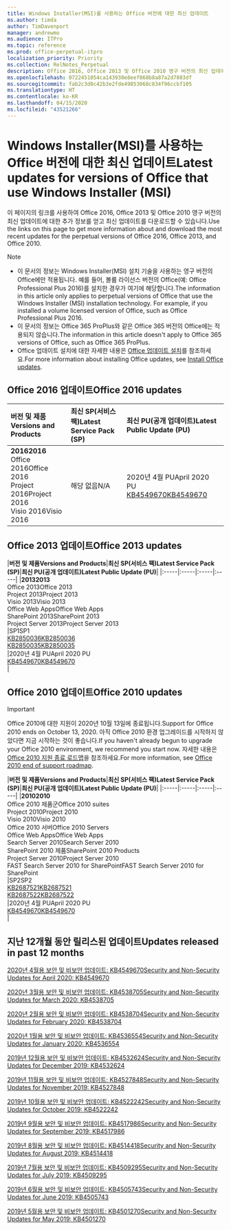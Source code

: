 ```yaml
---
title: Windows Installer(MSI)를 사용하는 Office 버전에 대한 최신 업데이트
ms.author: timda
author: TimDavenport
manager: andrewmo
ms.audience: ITPro
ms.topic: reference
ms.prod: office-perpetual-itpro
localization_priority: Priority
ms.collection: RelNotes_Perpetual
description: Office 2016, Office 2013 및 Office 2010 영구 버전의 최신 업데이트 정보에 대한 링크를 IT 전문가에게 제공합니다.
ms.openlocfilehash: 0722451054ca143930e8eef868b8a87a2d7803df
ms.sourcegitcommit: fab2c3d8c42b3e2fde49853068c834f96ccbf105
ms.translationtype: HT
ms.contentlocale: ko-KR
ms.lasthandoff: 04/15/2020
ms.locfileid: "43521266"
---
```

# <a name="latest-updates-for-versions-of-office-that-use-windows-installer-msi"></a><span data-ttu-id="12466-103">Windows Installer(MSI)를 사용하는 Office 버전에 대한 최신 업데이트</span><span class="sxs-lookup"><span data-stu-id="12466-103">Latest updates for versions of Office that use Windows Installer (MSI)</span></span>

<span data-ttu-id="12466-104">이 페이지의 링크를 사용하여 Office 2016, Office 2013 및 Office 2010 영구 버전의 최신 업데이트에 대한 추가 정보를 얻고 최신 업데이트를 다운로드할 수 있습니다.</span><span class="sxs-lookup"><span data-stu-id="12466-104">Use the links on this page to get more information about and download the most recent updates for the perpetual versions of Office 2016, Office 2013, and Office 2010.</span></span>
  
 
> [!NOTE]
> - <span data-ttu-id="12466-p101">이 문서의 정보는 Windows Installer(MSI) 설치 기술을 사용하는 영구 버전의 Office에만 적용됩니다. 예를 들어, 볼륨 라이선스 버전의 Office(예: Office Professional Plus 2016)를 설치한 경우가 여기에 해당합니다.</span><span class="sxs-lookup"><span data-stu-id="12466-p101">The information in this article only applies to perpetual versions of Office that use the Windows Installer (MSI) installation technology. For example, if you installed a volume licensed version of Office, such as Office Professional Plus 2016.</span></span>
> - <span data-ttu-id="12466-107">이 문서의 정보는 Office 365 ProPlus와 같은 Office 365 버전의 Office에는 적용되지 않습니다.</span><span class="sxs-lookup"><span data-stu-id="12466-107">The information in this article doesn't apply to Office 365 versions of Office, such as Office 365 ProPlus.</span></span>
> - <span data-ttu-id="12466-108">Office 업데이트 설치에 대한 자세한 내용은 [Office 업데이트 설치](https://support.office.com/article/2ab296f3-7f03-43a2-8e50-46de917611c5)를 참조하세요.</span><span class="sxs-lookup"><span data-stu-id="12466-108">For more information about installing Office updates, see [Install Office updates](https://support.office.com/article/2ab296f3-7f03-43a2-8e50-46de917611c5).</span></span> 


## <a name="office-2016-updates"></a><span data-ttu-id="12466-109">Office 2016 업데이트</span><span class="sxs-lookup"><span data-stu-id="12466-109">Office 2016 updates</span></span>

|<span data-ttu-id="12466-110">**버전 및 제품**</span><span class="sxs-lookup"><span data-stu-id="12466-110">**Versions and Products**</span></span>|<span data-ttu-id="12466-111">**최신 SP(서비스 팩)**</span><span class="sxs-lookup"><span data-stu-id="12466-111">**Latest Service Pack (SP)**</span></span>|<span data-ttu-id="12466-112">**최신 PU(공개 업데이트)**</span><span class="sxs-lookup"><span data-stu-id="12466-112">**Latest Public Update (PU)**</span></span>|
|:-----|:-----|:-----|
|<span data-ttu-id="12466-113">**2016**</span><span class="sxs-lookup"><span data-stu-id="12466-113">**2016**</span></span> <br/> <span data-ttu-id="12466-114">Office 2016</span><span class="sxs-lookup"><span data-stu-id="12466-114">Office 2016</span></span>  <br/> <span data-ttu-id="12466-115">Project 2016</span><span class="sxs-lookup"><span data-stu-id="12466-115">Project 2016</span></span>  <br/> <span data-ttu-id="12466-116">Visio 2016</span><span class="sxs-lookup"><span data-stu-id="12466-116">Visio 2016</span></span>  <br/> |<span data-ttu-id="12466-117">해당 없음</span><span class="sxs-lookup"><span data-stu-id="12466-117">N/A</span></span>  <br/> |<span data-ttu-id="12466-118">2020년 4월 PU</span><span class="sxs-lookup"><span data-stu-id="12466-118">April 2020 PU</span></span>  <br/> [<span data-ttu-id="12466-119">KB4549670</span><span class="sxs-lookup"><span data-stu-id="12466-119">KB4549670</span></span>](https://support.microsoft.com/help/4549670) <br/> |
   
## <a name="office-2013-updates"></a><span data-ttu-id="12466-120">Office 2013 업데이트</span><span class="sxs-lookup"><span data-stu-id="12466-120">Office 2013 updates</span></span>

|<span data-ttu-id="12466-121">**버전 및 제품**</span><span class="sxs-lookup"><span data-stu-id="12466-121">**Versions and Products**</span></span>|<span data-ttu-id="12466-122">**최신 SP(서비스 팩)**</span><span class="sxs-lookup"><span data-stu-id="12466-122">**Latest Service Pack (SP)**</span></span>|<span data-ttu-id="12466-123">**최신 PU(공개 업데이트)**</span><span class="sxs-lookup"><span data-stu-id="12466-123">**Latest Public Update (PU)**</span></span>|
|:-----|:-----|:-----|:-----|
|<span data-ttu-id="12466-124">**2013**</span><span class="sxs-lookup"><span data-stu-id="12466-124">**2013**</span></span> <br/> <span data-ttu-id="12466-125">Office 2013</span><span class="sxs-lookup"><span data-stu-id="12466-125">Office 2013</span></span>  <br/> <span data-ttu-id="12466-126">Project 2013</span><span class="sxs-lookup"><span data-stu-id="12466-126">Project 2013</span></span>  <br/> <span data-ttu-id="12466-127">Visio 2013</span><span class="sxs-lookup"><span data-stu-id="12466-127">Visio 2013</span></span>  <br/> <span data-ttu-id="12466-128">Office Web Apps</span><span class="sxs-lookup"><span data-stu-id="12466-128">Office Web Apps</span></span>  <br/> <span data-ttu-id="12466-129">SharePoint 2013</span><span class="sxs-lookup"><span data-stu-id="12466-129">SharePoint 2013</span></span>  <br/> <span data-ttu-id="12466-130">Project Server 2013</span><span class="sxs-lookup"><span data-stu-id="12466-130">Project Server 2013</span></span>  <br/> |<span data-ttu-id="12466-131">SP1</span><span class="sxs-lookup"><span data-stu-id="12466-131">SP1</span></span> <br/> [<span data-ttu-id="12466-132">KB2850036</span><span class="sxs-lookup"><span data-stu-id="12466-132">KB2850036</span></span>](https://support.microsoft.com/kb/2850036) <br/>[<span data-ttu-id="12466-133">KB2850035</span><span class="sxs-lookup"><span data-stu-id="12466-133">KB2850035</span></span>](https://support.microsoft.com/kb/2850035) <br/> |<span data-ttu-id="12466-134">2020년 4월 PU</span><span class="sxs-lookup"><span data-stu-id="12466-134">April 2020 PU</span></span>  <br/> [<span data-ttu-id="12466-135">KB4549670</span><span class="sxs-lookup"><span data-stu-id="12466-135">KB4549670</span></span>](https://support.microsoft.com/help/4549670) <br/> |
   
## <a name="office-2010-updates"></a><span data-ttu-id="12466-136">Office 2010 업데이트</span><span class="sxs-lookup"><span data-stu-id="12466-136">Office 2010 updates</span></span>
> [!IMPORTANT]
<span data-ttu-id="12466-137">Office 2010에 대한 지원이 2020년 10월 13일에 종료됩니다.</span><span class="sxs-lookup"><span data-stu-id="12466-137">Support for Office 2010 ends on October 13, 2020.</span></span> <span data-ttu-id="12466-138">아직 Office 2010 환경 업그레이드를 시작하지 않았다면 지금 시작하는 것이 좋습니다.</span><span class="sxs-lookup"><span data-stu-id="12466-138">If you haven't already begun to upgrade your Office 2010 environment, we recommend you start now.</span></span> <span data-ttu-id="12466-139">자세한 내용은 [Office 2010 지원 종료 로드맵](https://docs.microsoft.com/DeployOffice/office-2010-end-support-roadmap)을 참조하세요.</span><span class="sxs-lookup"><span data-stu-id="12466-139">For more information, see [Office 2010 end of support roadmap](https://docs.microsoft.com/DeployOffice/office-2010-end-support-roadmap).</span></span>

|<span data-ttu-id="12466-140">**버전 및 제품**</span><span class="sxs-lookup"><span data-stu-id="12466-140">**Versions and Products**</span></span>|<span data-ttu-id="12466-141">**최신 SP(서비스 팩)**</span><span class="sxs-lookup"><span data-stu-id="12466-141">**Latest Service Pack (SP)**</span></span>|<span data-ttu-id="12466-142">**최신 PU(공개 업데이트)**</span><span class="sxs-lookup"><span data-stu-id="12466-142">**Latest Public Update (PU)**</span></span>|
|:-----|:-----|:-----|:-----|
|<span data-ttu-id="12466-143">**2010**</span><span class="sxs-lookup"><span data-stu-id="12466-143">**2010**</span></span> <br/> <span data-ttu-id="12466-144">Office 2010 제품군</span><span class="sxs-lookup"><span data-stu-id="12466-144">Office 2010 suites</span></span>  <br/> <span data-ttu-id="12466-145">Project 2010</span><span class="sxs-lookup"><span data-stu-id="12466-145">Project 2010</span></span>  <br/> <span data-ttu-id="12466-146">Visio 2010</span><span class="sxs-lookup"><span data-stu-id="12466-146">Visio 2010</span></span>  <br/> <span data-ttu-id="12466-147">Office 2010 서버</span><span class="sxs-lookup"><span data-stu-id="12466-147">Office 2010 Servers</span></span>  <br/> <span data-ttu-id="12466-148">Office Web Apps</span><span class="sxs-lookup"><span data-stu-id="12466-148">Office Web Apps</span></span>  <br/> <span data-ttu-id="12466-149">Search Server 2010</span><span class="sxs-lookup"><span data-stu-id="12466-149">Search Server 2010</span></span>  <br/> <span data-ttu-id="12466-150">SharePoint 2010 제품</span><span class="sxs-lookup"><span data-stu-id="12466-150">SharePoint 2010 Products</span></span>  <br/> <span data-ttu-id="12466-151">Project Server 2010</span><span class="sxs-lookup"><span data-stu-id="12466-151">Project Server 2010</span></span>  <br/> <span data-ttu-id="12466-152">FAST Search Server 2010 for SharePoint</span><span class="sxs-lookup"><span data-stu-id="12466-152">FAST Search Server 2010 for SharePoint</span></span>  <br/> |<span data-ttu-id="12466-153">SP2</span><span class="sxs-lookup"><span data-stu-id="12466-153">SP2</span></span> <br/>[<span data-ttu-id="12466-154">KB2687521</span><span class="sxs-lookup"><span data-stu-id="12466-154">KB2687521</span></span>](https://support.microsoft.com/kb/2687521) <br/> [<span data-ttu-id="12466-155">KB2687522</span><span class="sxs-lookup"><span data-stu-id="12466-155">KB2687522</span></span>](https://support.microsoft.com/kb/2687522) <br/> |<span data-ttu-id="12466-156">2020년 4월 PU</span><span class="sxs-lookup"><span data-stu-id="12466-156">April 2020 PU</span></span>  <br/> [<span data-ttu-id="12466-157">KB4549670</span><span class="sxs-lookup"><span data-stu-id="12466-157">KB4549670</span></span>](https://support.microsoft.com/help/4549670) <br/>|
   

   
## <a name="updates-released-in-past-12-months"></a><span data-ttu-id="12466-158">지난 12개월 동안 릴리스된 업데이트</span><span class="sxs-lookup"><span data-stu-id="12466-158">Updates released in past 12 months</span></span>

[<span data-ttu-id="12466-159">2020년 4월용 보안 및 비보안 업데이트: KB4549670</span><span class="sxs-lookup"><span data-stu-id="12466-159">Security and Non-Security Updates for April 2020: KB4549670</span></span>](https://support.microsoft.com/help/4549670)

[<span data-ttu-id="12466-160">2020년 3월용 보안 및 비보안 업데이트: KB4538705</span><span class="sxs-lookup"><span data-stu-id="12466-160">Security and Non-Security Updates for March 2020: KB4538705</span></span>](https://support.microsoft.com/help/4538705)

[<span data-ttu-id="12466-161">2020년 2월용 보안 및 비보안 업데이트: KB4538704</span><span class="sxs-lookup"><span data-stu-id="12466-161">Security and Non-Security Updates for February 2020: KB4538704</span></span>](https://support.microsoft.com/help/4538704)

[<span data-ttu-id="12466-162">2020년 1월용 보안 및 비보안 업데이트: KB4536554</span><span class="sxs-lookup"><span data-stu-id="12466-162">Security and Non-Security Updates for January 2020: KB4536554</span></span>](https://support.microsoft.com/help/4536554)

[<span data-ttu-id="12466-163">2019년 12월용 보안 및 비보안 업데이트: KB4532624</span><span class="sxs-lookup"><span data-stu-id="12466-163">Security and Non-Security Updates for December 2019: KB4532624</span></span>](https://support.microsoft.com/help/4532624)

[<span data-ttu-id="12466-164">2019년 11월용 보안 및 비보안 업데이트: KB4527848</span><span class="sxs-lookup"><span data-stu-id="12466-164">Security and Non-Security Updates for November 2019: KB4527848</span></span>](https://support.microsoft.com/help/4527848)

[<span data-ttu-id="12466-165">2019년 10월용 보안 및 비보안 업데이트: KB4522242</span><span class="sxs-lookup"><span data-stu-id="12466-165">Security and Non-Security Updates for October 2019: KB4522242</span></span>](https://support.microsoft.com/help/4522242)

[<span data-ttu-id="12466-166">2019년 9월용 보안 및 비보안 업데이트: KB4517986</span><span class="sxs-lookup"><span data-stu-id="12466-166">Security and Non-Security Updates for September 2019: KB4517986</span></span>](https://support.microsoft.com/help/4517986 )

[<span data-ttu-id="12466-167">2019년 8월용 보안 및 비보안 업데이트: KB4514418</span><span class="sxs-lookup"><span data-stu-id="12466-167">Security and Non-Security Updates for August 2019: KB4514418</span></span>](https://support.microsoft.com/help/4514418)

[<span data-ttu-id="12466-168">2019년 7월용 보안 및 비보안 업데이트: KB4509295</span><span class="sxs-lookup"><span data-stu-id="12466-168">Security and Non-Security Updates for July 2019: KB4509295</span></span>](https://support.microsoft.com/help/4509295)

[<span data-ttu-id="12466-169">2019년 6월용 보안 및 비보안 업데이트: KB4505743</span><span class="sxs-lookup"><span data-stu-id="12466-169">Security and Non-Security Updates for June 2019: KB4505743</span></span>](https://support.microsoft.com/help/4505743)

[<span data-ttu-id="12466-170">2019년 5월용 보안 및 비보안 업데이트: KB4501270</span><span class="sxs-lookup"><span data-stu-id="12466-170">Security and Non-Security Updates for May 2019: KB4501270 </span></span>](https://support.microsoft.com/help/4501270)

 










 

   

   

  


  
 
  
 
  

  
   
  
